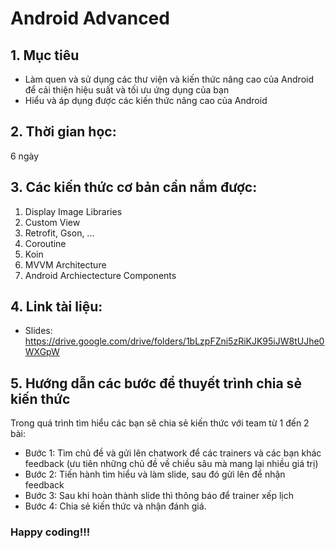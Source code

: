 # Android Advanced

## 1. Mục tiêu
- Làm quen và sử dụng các thư viện và kiến thức nâng cao của Android để cải thiện hiệu suất và tối ưu ứng dụng của bạn
- Hiểu và áp dụng được các kiến thức nâng cao của Android

## 2. Thời gian học:
6 ngày

## 3. Các kiến thức cơ bản cần nắm được:
1. Display Image Libraries
2. Custom View
3. Retrofit, Gson, ...
4. Coroutine
5. Koin
6. MVVM Architecture
7. Android Archiectecture Components

## 4. Link tài liệu:
* Slides: https://drive.google.com/drive/folders/1bLzpFZni5zRiKJK95iJW8tUJhe0WXGpW

## 5. Hướng dẫn các bước để thuyết trình chia sẻ kiến thức
Trong quá trình tìm hiểu các bạn sẽ chia sẻ kiến thức với team từ 1 đến 2 bài:
* Bước 1: Tìm chủ đề và gửi lên chatwork để các trainers và các bạn khác feedback (ưu tiên những chủ đề về chiều sâu mà mang lại nhiều giá trị)
* Bước 2: Tiến hành tìm hiểu và làm slide, sau đó gửi lên để nhận feedback
* Bước 3: Sau khi hoàn thành slide thì thông báo để trainer xếp lịch
* Bước 4: Chia sẻ kiến thức và nhận đánh giá.

### Happy coding!!!
